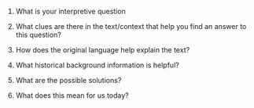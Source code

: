 1. What is your interpretive question

2. What clues are there in the text/context that help you find an answer to this question?

3. How does the original language help explain the text?

4. What historical background information is helpful?

5. What are the possible solutions?

6. What does this mean for us today?